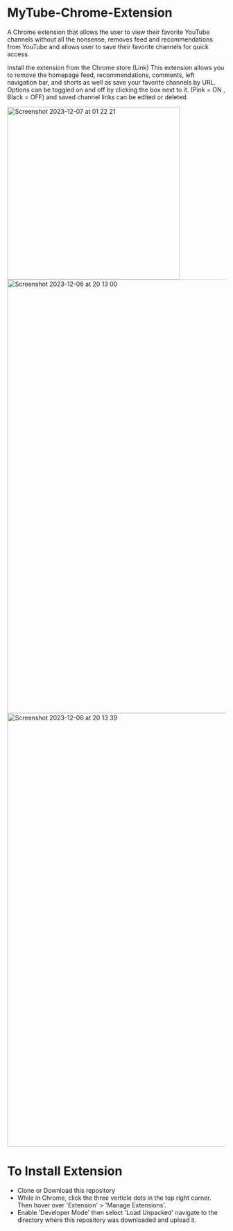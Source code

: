 # MyTube-Chrome-Extension
A Chrome extension that allows the user to view their favorite YouTube channels without all the nonsense, removes feed and recommendations from YouTube and allows user to save their favorite channels for quick access.

Install the extension from the Chrome store (Link)
This extension allows you to remove the homepage feed, recommendations, comments, left navigation bar, and shorts as well as save your favorite channels by URL. Options can be toggled on and off by clicking the box next to it. (Pink = ON , Black = OFF) and saved channel links can be edited or deleted.

<img width="398" alt="Screenshot 2023-12-07 at 01 22 21" src="https://github.com/MotBCS/MyTube-Chrome-Extension/assets/82474687/101d2bba-9a24-4397-b243-30dc8cd1f9a8">


<img width="1000" alt="Screenshot 2023-12-06 at 20 13 00" src="https://github.com/MotBCS/MyTube-Chrome-Extension/assets/82474687/819664b3-21d1-4029-b44c-2dc3410e32d6">

<img width="1000" alt="Screenshot 2023-12-06 at 20 13 39" src="https://github.com/MotBCS/MyTube-Chrome-Extension/assets/82474687/f5ada455-d8f0-4959-999b-b68cabb9dc5a">

# To Install Extension
* Clone or Download this repository
* While in Chrome, click the three verticle dots in the top right corner. Then hover over 'Extension' > 'Manage Extensions'.
* Enable 'Developer Mode' then select 'Load Unpacked' navigate to the directory where this repository was downloaded and upload it.

